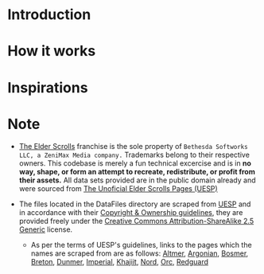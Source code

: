 # Introduction

# How it works

# Inspirations

# Note

* [The Elder Scrolls](https://elderscrolls.bethesda.net/en) franchise is the sole property of `Bethesda Softworks LLC, a ZeniMax Media company.` Trademarks belong to their respective owners. This codebase is merely a fun technical excercise and is in **no way, shape, or form an attempt to recreate, redistribute, or profit from their assets.** All data sets provided are in the public domain already and were sourced from [The Unoficial Elder Scrolls Pages (UESP)](https://uesp.net/)

* The files located in the DataFiles directory are scraped from [UESP](https://uesp.net/) and in accordance with their [Copyright & Ownership guidelines](https://en.uesp.net/wiki/UESPWiki:Copyright_and_Ownership), they are provided freely under the [Creative Commons Attribution-ShareAlike 2.5 Generic](https://creativecommons.org/licenses/by-sa/2.5/) license. 
    - As per the terms of UESP's guidelines, links to the pages which the names are scraped from are as follows: [Altmer](https://en.uesp.net/wiki/Lore:Altmer_Names), [Argonian](https://en.uesp.net/wiki/Lore:Argonian_Names), [Bosmer](https://en.uesp.net/wiki/Lore:Bosmer_Names), [Breton](https://en.uesp.net/wiki/Lore:Breton_Names), [Dunmer](https://en.uesp.net/wiki/Lore:Dunmer_Names), [Imperial](https://en.uesp.net/wiki/Lore:Imperial_Names), [Khajiit](https://en.uesp.net/wiki/Lore:Khajiit_Names), [Nord](https://en.uesp.net/wiki/Lore:Nord_Names), [Orc](https://en.uesp.net/wiki/Lore:Orc_Names), [Redguard](https://en.uesp.net/wiki/Lore:Redguard_Names)